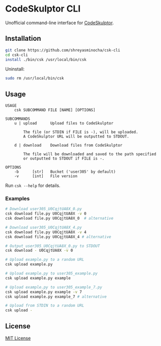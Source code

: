 # CodeSkulptor CLI

Unofficial command-line interface for [CodeSkulptor](https://py3.codeskulptor.org).

## Installation

```sh
git clone https://github.com/shreyasminocha/csk-cli
cd csk-cli
install ./bin/csk /usr/local/bin/csk
```

Uninstall:

```sh
sudo rm /usr/local/bin/csk
```

## Usage

```
USAGE
    csk SUBCOMMAND FILE [NAME] [OPTIONS]

SUBCOMMANDS
    u | upload		Upload files to CodeSkulptor

        The file (or STDIN if FILE is -), will be uploaded.
        A CodeSkulptor URL will be outputted to STDOUT.

    d | download	Download files from CodeSkulptor

        The file will be downloaded and saved to the path specified
        or outputted to STDOUT if FILE is -.

OPTIONS
    -b		[str]	Bucket ('user305' by default)
    -v		[int]	File version
```

Run `csk --help` for details.

### Examples

```sh
# Download user305_U0CqjtUA8X_0.py
csk download file.py U0CqjtUA8X -v 0
csk download file.py U0CqjtUA8X_0  # alternative

# Download user305_U0CqjtUA8X_4.py
csk download file.py U0CqjtUA8X -v 4
csk download file.py U0CqjtUA8X_4 # alternative

# Output user305_U0CqjtUA8X_0.py to STDOUT
csk download - U0CqjtUA8X -v 0

# Upload example.py to a random URL
csk upload example.py

# Upload example.py to user305_example.py
csk upload example.py example

# Upload example.py to user305_example_7.py
csk upload example.py example -v 7
csk upload example.py example_7 # alternative

# Upload from STDIN to a random URL
csk upload -
```

## License

[MIT License](https://l.shreyasminocha.me/MIT/2020-)
